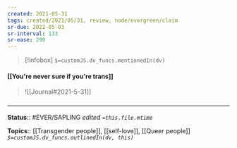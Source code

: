 ```yaml
---
created: 2021-05-31
tags: created/2021/05/31, review, node/evergreen/claim
sr-due: 2022-05-03
sr-interval: 133
sr-ease: 290
---
```

> [!infobox]
`$=customJS.dv_funcs.mentionedIn(dv)`

#### [[You're never sure if you're trans]] 

> ![[Journal#2021-5-31]]
>

### <hr class="footnote"/>

**Status**:: #EVER/SAPLING 
*edited `=this.file.mtime`*

**Topics**:: [[Transgender people]], [[self-love]], [[Queer people]]
*`$=customJS.dv_funcs.outlinedIn(dv, this)`*


